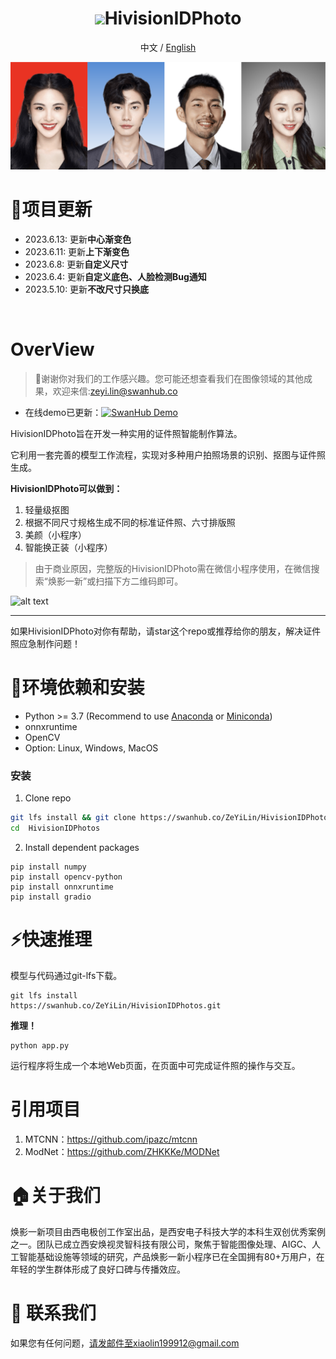 <div align="center">
<h1><img src="https://linimages.oss-cn-beijing.aliyuncs.com/hivision_photo_logo.png" width=80>HivisionIDPhoto</h1>

中文 / [English]()

<img src="sources/demoImage.png" width=900>
</div>




# 🤩项目更新
- 2023.6.13: 更新**中心渐变色**
- 2023.6.11: 更新**上下渐变色**
- 2023.6.8: 更新**自定义尺寸**
- 2023.6.4: 更新**自定义底色、人脸检测Bug通知**
- 2023.5.10: 更新**不改尺寸只换底**
<br>


# OverView

> 🚀谢谢你对我们的工作感兴趣。您可能还想查看我们在图像领域的其他成果，欢迎来信:zeyi.lin@swanhub.co

- 在线demo已更新：[![SwanHub Demo](https://img.shields.io/static/v1?label=HivisionIDphoto&message=SwanHub%20Demo&color=blue)](https://swanhub.co/ZeYiLin/HivisionIDPhotos/demo)



HivisionIDPhoto旨在开发一种实用的证件照智能制作算法。

它利用一套完善的模型工作流程，实现对多种用户拍照场景的识别、抠图与证件照生成。

**HivisionIDPhoto可以做到：**

1. 轻量级抠图
2. 根据不同尺寸规格生成不同的标准证件照、六寸排版照
3. 美颜（小程序）
4. 智能换正装（小程序）

> 由于商业原因，完整版的HivisionIDPhoto需在微信小程序使用，在微信搜索“焕影一新”或扫描下方二维码即可。

<img src="https://linimages.oss-cn-beijing.aliyuncs.com/huanyingCode.jpg" alt="alt text" width="160" height="160">

---

如果HivisionIDPhoto对你有帮助，请star这个repo或推荐给你的朋友，解决证件照应急制作问题！



# 🔧环境依赖和安装

- Python >= 3.7 (Recommend to use [Anaconda](https://www.anaconda.com/download/#linux) or [Miniconda](https://docs.conda.io/en/latest/miniconda.html))
- onnxruntime
- OpenCV
- Option: Linux, Windows, MacOS

### 安装

1. Clone repo

```bash
git lfs install && git clone https://swanhub.co/ZeYiLin/HivisionIDPhotos.git
cd  HivisionIDPhotos
```

2. Install dependent packages

```
pip install numpy
pip install opencv-python
pip install onnxruntime
pip install gradio
```



# ⚡️快速推理

模型与代码通过git-lfs下载。

```
git lfs install
https://swanhub.co/ZeYiLin/HivisionIDPhotos.git
```

**推理！**

```
python app.py
```

运行程序将生成一个本地Web页面，在页面中可完成证件照的操作与交互。


# 引用项目
1. MTCNN：https://github.com/ipazc/mtcnn
2. ModNet：https://github.com/ZHKKKe/MODNet


# 🏠关于我们

焕影一新项目由西电极创工作室出品，是西安电子科技大学的本科生双创优秀案例之一。团队已成立西安焕视灵智科技有限公司，聚焦于智能图像处理、AIGC、人工智能基础设施等领域的研究，产品焕影一新小程序已在全国拥有80+万用户，在年轻的学生群体形成了良好口碑与传播效应。





# 📧 联系我们

如果您有任何问题，请发邮件至xiaolin199912@gmail.com



